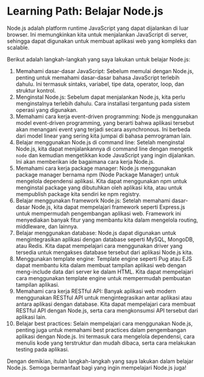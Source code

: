 # Learning Path: Belajar Node.js

Node.js adalah platform runtime JavaScript yang dapat dijalankan di luar browser. Ini memungkinkan kita untuk menjalankan JavaScript di server, sehingga dapat digunakan untuk membuat aplikasi web yang kompleks dan scalable.

Berikut adalah langkah-langkah yang saya lakukan untuk belajar Node.js:

1. Memahami dasar-dasar JavaScript: Sebelum memulai dengan Node.js, penting untuk memahami dasar-dasar bahasa JavaScript terlebih dahulu. Ini termasuk sintaks, variabel, tipe data, operator, loop, dan struktur kontrol.
2. Menginstal Node.js: Sebelum dapat menjalankan Node.js, kita perlu menginstalnya terlebih dahulu. Cara installasi tergantung pada sistem operasi yang digunakan.
3. Memahami cara kerja event-driven programming: Node.js menggunakan model event-driven programming, yang berarti bahwa aplikasi tersebut akan menangani event yang terjadi secara asynchronous. Ini berbeda dari model linear yang sering kita jumpai di bahasa pemrograman lain.
4. Belajar menggunakan Node.js di command line: Setelah menginstal Node.js, kita dapat menjalankannya di command line dengan mengetik `node` dan kemudian mengetikkan kode JavaScript yang ingin dijalankan. Ini akan memberikan ide bagaimana cara kerja Node.js.
5. Memahami cara kerja package manager: Node.js menggunakan package manager bernama npm (Node Package Manager) untuk mengelola dependensi aplikasi. Kita dapat menggunakan npm untuk menginstal package yang dibutuhkan oleh aplikasi kita, atau untuk mempublish package kita sendiri ke npm registry.
6. Belajar menggunakan framework Node.js: Setelah memahami dasar-dasar Node.js, kita dapat mempelajari framework seperti Express.js untuk mempermudah pengembangan aplikasi web. Framework ini menyediakan banyak fitur yang membantu kita dalam mengelola routing, middleware, dan lainnya.
7. Belajar menggunakan database: Node.js dapat digunakan untuk mengintegrasikan aplikasi dengan database seperti MySQL, MongoDB, atau Redis. Kita dapat mempelajari cara menggunakan driver yang tersedia untuk mengakses database tersebut dari aplikasi Node.js kita.
8. Menggunakan template engine: Template engine seperti Pug atau EJS dapat membantu kita dalam membuat tampilan aplikasi web dengan meng-include data dari server ke dalam HTML. Kita dapat mempelajari cara menggunakan template engine untuk mempermudah pembuatan tampilan aplikasi.
9. Memahami cara kerja RESTful API: Banyak aplikasi web modern menggunakan RESTful API untuk mengintegrasikan antar aplikasi atau antara aplikasi dengan database. Kita dapat mempelajari cara membuat RESTful API dengan Node.js, serta cara mengkonsumsi API tersebut dari aplikasi lain.
10. Belajar best practices: Selain mempelajari cara menggunakan Node.js, penting juga untuk memahami best practices dalam pengembangan aplikasi dengan Node.js. Ini termasuk cara mengelola dependensi, cara menulis kode yang terstruktur dan mudah dibaca, serta cara melakukan testing pada aplikasi.

Dengan demikian, itulah langkah-langkah yang saya lakukan dalam belajar Node.js. Semoga bermanfaat bagi yang ingin mempelajari Node.js juga!